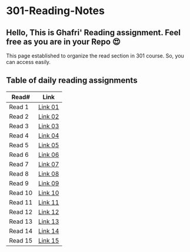 # 301-Reading-Notes

## Hello, This is Ghafri' Reading assignment. Feel free as you are in your Repo :heart_eyes: <br>
This page established to organize the read section in 301 course. So, you can access easily.

## Table of daily reading assignments

Read# | Link
---------|---------
Read 1   |[Link 01](https://mohammedghafri.github.io/301-reading-notes/class01)
Read 2   |[Link 02](https://mohammedghafri.github.io/301-reading-notes/class02)
Read 3   |[Link 03](https://mohammedghafri.github.io/301-reading-notes/class03)
Read 4   |[Link 04](https://mohammedghafri.github.io/301-reading-notes/class04)
Read 5   |[Link 05](https://mohammedghafri.github.io/301-reading-notes/class05)
Read 6   |[Link 06](https://mohammedghafri.github.io/301-reading-notes/class06)
Read 7   |[Link 07](https://mohammedghafri.github.io/301-reading-notes/class07)
Read 8   |[Link 08](https://mohammedghafri.github.io/301-reading-notes/class08)
Read 9   |[Link 09](https://mohammedghafri.github.io/301-reading-notes/class09)
Read 10  |[Link 10](https://mohammedghafri.github.io/301-reading-notes/class10)
Read 11  |[Link 11](11)
Read 12  |[Link 12](12)
Read 13  |[Link 13](13)
Read 14  |[Link 14](14)
Read 15  |[Link 15](15)

